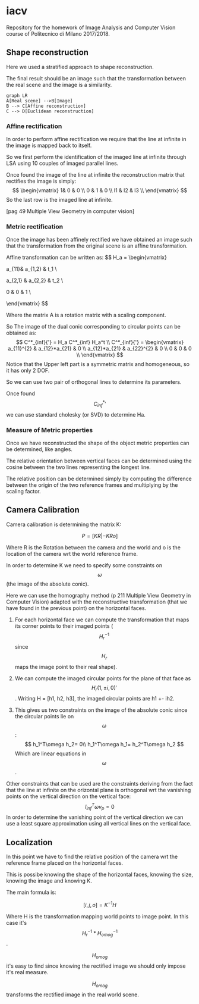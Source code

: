# iacv
Repository for the homework of Image Analysis and Computer Vision course of Politecnico di Milano 2017/2018.  



## Shape reconstruction

Here we used a stratified approach to shape reconstruction.

The final result should be an image such that the transformation between the real scene and the image is a similarity.

```mermaid
graph LR
A[Real scene] -->B[Image]
B --> C[Affine reconstruction]
C --> D[Euclidean reconstruction]
```

### Affine rectification

In order to perform affine rectification we require that the line at infinite in the image is mapped back to itself.

So we first perform the identification of the imaged line at infinite through LSA using 10 couples of imaged parallel lines. 

Once found the image of the line at infinite the reconstruction matrix that rectifies the image is simply:
$$
\begin{vmatrix} 
1& 0 & 0 \\
0 &  1 & 0 \\
l1 &  l2 & l3 \\
\end{vmatrix}
$$
So the last row is the imaged line at infinite.

[pag 49 Multiple View Geometry in computer vision]

### Metric rectification

Once the image has been affinely rectified we have obtained an image such that the transformation from the original scene is an affine transformation.

Affine transformation can be written as:
$$
H_a = \begin{vmatrix} 

a_{11}& a_{1,2} & t_1 \\

a_{2,1} &  a_{2,2} & t_2 \\

0 &  0 & 1 \

\end{vmatrix}
$$


Where the matrix A is a rotation matrix with a scaling component. 

So The image of the dual conic corresponding to circular points can be obtained as:
$$
C^*_{inf}{'} = H_a C^*_{inf} H_a^t  \\
C^*_{inf}{'} = \begin{vmatrix} 
a_{11}^{2} & a_{12}*a_{21} & 0 \\
 a_{12}*a_{21} &  a_{22}^{2}  & 0 \\
0 &  0 & 0 \\
\end{vmatrix}
$$
Notice that the Upper left part is a symmetric matrix and homogeneous, so it has only 2 DOF.

So we can use two pair of orthogonal lines to determine its parameters. 

Once found $$C^*_{inf}{'}$$ we can use standard cholesky (or SVD) to determine Ha.

### Measure of Metric properties

Once we have reconstructed the shape of the object metric properties can be determined, like angles.

The relative orientation between vertical faces can be determined using the cosine between the two lines representing the longest line.

The relative position can be determined simply by computing the difference between the origin of the two reference frames and multiplying by the scaling factor. 

## Camera Calibration

Camera calibration is determining the matrix K:

$$P=[KR | -KRo]$$

Where R is the Rotation between the camera and the world and o is the location of the camera wrt the world reference frame.

In order to determine K we need to specify some constraints on $$\omega$$ (the image of the absolute conic).

Here we can use the homography method (p 211 Multiple View Geometry in Computer Vision) adapted with the reconstructive transformation (that we have found in the previous point) on the horizontal faces.

1. For each horizontal face we can compute the transformation that maps its corner points to their imaged points ($$H_r^{-1}$$ since $$H_r$$ maps the image point to their real shape).

2. We can compute the imaged circular points for the plane of that face as $$H_r(1,\pm i, 0)'$$. Writing H = [h1, h2, h3], the imaged circular points are h1 +- ih2.

3. This gives us two constraints on the image of the absolute conic since the circular points lie on $$\omega$$:
   $$
   h_1^T\omega h_2= 0\\ h_1^T\omega h_1= h_2^T\omega h_2
   $$
   Which are linear equations in $$\omega$$.


Other constraints that can be used are the constraints deriving from the fact that the line at infinite on the orizontal plane is orthogonal wrt the vanishing points on the vertical direction on the vertical face:
$$
l_{inf}^T\omega v_p = 0
$$
In order to determine the vanishing point of the vertical direction we can use a least square approximation using all vertical lines on the vertical face.



## Localization

In this point we have to find the relative position of the camera wrt the reference frame placed on the horizontal faces.

This is possibe knowing the shape of the horizontal faces, knowing the size, knowing the image and knowing K.

The main formula is:

$$[i, j, o] = K^{-1}H$$

Where H is the transformation mapping world points to image point. In this case it's $$H_r^{-1} * H_{omog}^{-1}$$.

$$H_{omog}$$ it's easy to find since knowing the rectified image we should only impose it's real measure.

$$H_{omog}$$ transforms the rectified image in the real world scene.





